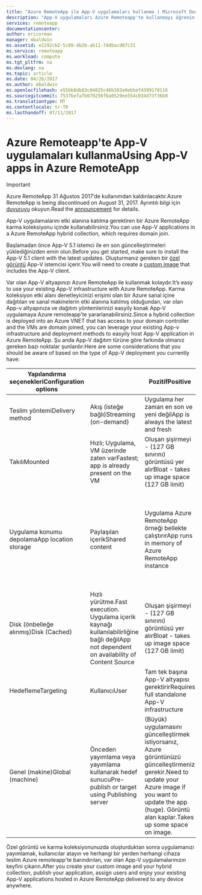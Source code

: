 ```yaml
---
title: "Azure RemoteApp ile App-V uygulamaları kullanma | Microsoft Docs"
description: "App-V uygulamaları Azure Remoteapp'te kullanmayı öğrenin."
services: remoteapp
documentationcenter: 
author: ericorman
manager: mbaldwin
ms.assetid: e2292cb2-5c89-4b2b-ab11-74dbacd07c31
ms.service: remoteapp
ms.workload: compute
ms.tgt_pltfrm: na
ms.devlang: na
ms.topic: article
ms.date: 04/26/2017
ms.author: mbaldwin
ms.openlocfilehash: e55bb8db83c04025c46b383a9ebbef4399178116
ms.sourcegitcommit: f537befafb079256fba0529ee554c034d73f36b0
ms.translationtype: MT
ms.contentlocale: tr-TR
ms.lasthandoff: 07/11/2017
---
```

# <a name="using-app-v-apps-in-azure-remoteapp"></a><span data-ttu-id="1c8fa-103">Azure Remoteapp'te App-V uygulamaları kullanma</span><span class="sxs-lookup"><span data-stu-id="1c8fa-103">Using App-V apps in Azure RemoteApp</span></span>
> [!IMPORTANT]
> <span data-ttu-id="1c8fa-104">Azure RemoteApp 31 Ağustos 2017’de kullanımdan kaldırılacaktır.</span><span class="sxs-lookup"><span data-stu-id="1c8fa-104">Azure RemoteApp is being discontinued on August 31, 2017.</span></span> <span data-ttu-id="1c8fa-105">Ayrıntılı bilgi için [duyuruyu](https://go.microsoft.com/fwlink/?linkid=821148) okuyun.</span><span class="sxs-lookup"><span data-stu-id="1c8fa-105">Read the [announcement](https://go.microsoft.com/fwlink/?linkid=821148) for details.</span></span>
> 
> 

<span data-ttu-id="1c8fa-106">App-V uygulamalarını etki alanına katılma gerektiren bir Azure RemoteApp karma koleksiyonu içinde kullanabilirsiniz.</span><span class="sxs-lookup"><span data-stu-id="1c8fa-106">You can use App-V applications in a Azure RemoteApp hybrid collection, which requires domain join.</span></span>

<span data-ttu-id="1c8fa-107">Başlamadan önce App-V 5.1 istemci ile en son güncelleştirmeleri yüklediğinizden emin olun.</span><span class="sxs-lookup"><span data-stu-id="1c8fa-107">Before you get started, make sure to install the App-V 5.1 client with the latest updates.</span></span> <span data-ttu-id="1c8fa-108">Oluşturmanız gereken bir [özel görüntü](remoteapp-create-custom-image.md) App-V istemcisi içerir.</span><span class="sxs-lookup"><span data-stu-id="1c8fa-108">You will need to create a [custom image](remoteapp-create-custom-image.md) that includes the App-V client.</span></span>  

<span data-ttu-id="1c8fa-109">Var olan App-V altyapınızı Azure RemoteApp ile kullanmak kolaydır.</span><span class="sxs-lookup"><span data-stu-id="1c8fa-109">It’s easy to use your existing App-V infrastructure with Azure RemoteApp.</span></span> <span data-ttu-id="1c8fa-110">Karma koleksiyon etki alanı denetleyicinizi erişimi olan bir Azure sanal içine dağıtılan ve sanal makinelerin etki alanına katılmış olduğundan, var olan App-v altyapınıza ve dağıtım yöntemlerinizi easyily konak App-V uygulamaya Azure remoteapp'te yararlanabilirsiniz.</span><span class="sxs-lookup"><span data-stu-id="1c8fa-110">Since a hybrid collection is deployed into an Azure VNET that has access to your domain controller and the VMs are domain joined, you can leverage your existing App-v infrastructure and deployment methods to easyily host App-V application in Azure RemoteApp.</span></span> <span data-ttu-id="1c8fa-111">Şu anda App-V dağıtım türüne göre farkında olmanız gereken bazı noktalar şunlardır:</span><span class="sxs-lookup"><span data-stu-id="1c8fa-111">Here are some considerations that you should be aware of based on the type of App-V deployment you currently have:</span></span>

| <span data-ttu-id="1c8fa-112">Yapılandırma seçenekleri</span><span class="sxs-lookup"><span data-stu-id="1c8fa-112">Configuration options</span></span> |  | <span data-ttu-id="1c8fa-113">Pozitif</span><span class="sxs-lookup"><span data-stu-id="1c8fa-113">Positive</span></span> | <span data-ttu-id="1c8fa-114">Negatif</span><span class="sxs-lookup"><span data-stu-id="1c8fa-114">Negative</span></span> |
| --- | --- | --- | --- |
| <span data-ttu-id="1c8fa-115">Teslim yöntemi</span><span class="sxs-lookup"><span data-stu-id="1c8fa-115">Delivery method</span></span> |<span data-ttu-id="1c8fa-116">Akış (isteğe bağlı)</span><span class="sxs-lookup"><span data-stu-id="1c8fa-116">Streaming (on-demand)</span></span> |<span data-ttu-id="1c8fa-117">Uygulama her zaman en son ve yeni değil</span><span class="sxs-lookup"><span data-stu-id="1c8fa-117">App is always the latest and fresh</span></span> |<span data-ttu-id="1c8fa-118">İlk zaman gecikmesini</span><span class="sxs-lookup"><span data-stu-id="1c8fa-118">First time latency</span></span> |
| <span data-ttu-id="1c8fa-119">Takılı</span><span class="sxs-lookup"><span data-stu-id="1c8fa-119">Mounted</span></span> |<span data-ttu-id="1c8fa-120">Hızlı; Uygulama, VM üzerinde zaten var</span><span class="sxs-lookup"><span data-stu-id="1c8fa-120">Fastest; app is already present on the VM</span></span> |<span data-ttu-id="1c8fa-121">Oluşan şişirmeyi - (127 GB sınırını) görüntüsü yer alır</span><span class="sxs-lookup"><span data-stu-id="1c8fa-121">Bloat - takes up image space (127 GB limit)</span></span> | |
| <span data-ttu-id="1c8fa-122">Uygulama konumu depolama</span><span class="sxs-lookup"><span data-stu-id="1c8fa-122">App location storage</span></span> |<span data-ttu-id="1c8fa-123">Paylaşılan içerik</span><span class="sxs-lookup"><span data-stu-id="1c8fa-123">Shared content</span></span> |<span data-ttu-id="1c8fa-124">Uygulama Azure RemoteApp örneği bellekte çalıştırır</span><span class="sxs-lookup"><span data-stu-id="1c8fa-124">App runs in memory of Azure RemoteApp instance</span></span> |<span data-ttu-id="1c8fa-125">Uygulama bulunduğu bellek ve (dosya) sunucusu akış iyi bağlantı eats</span><span class="sxs-lookup"><span data-stu-id="1c8fa-125">Eats memory and good connection to streaming (file) server where the app resides</span></span> |
| <span data-ttu-id="1c8fa-126">Disk (önbelleğe alınmış)</span><span class="sxs-lookup"><span data-stu-id="1c8fa-126">Disk (Cached)</span></span> |<span data-ttu-id="1c8fa-127">Hızlı yürütme.</span><span class="sxs-lookup"><span data-stu-id="1c8fa-127">Fast execution.</span></span> <span data-ttu-id="1c8fa-128">Uygulama içerik kaynağı kullanılabilirliğine bağlı değil</span><span class="sxs-lookup"><span data-stu-id="1c8fa-128">App not dependent on availability of Content Source</span></span> |<span data-ttu-id="1c8fa-129">Oluşan şişirmeyi - (127 GB sınırını) görüntüsü yer alır</span><span class="sxs-lookup"><span data-stu-id="1c8fa-129">Bloat - takes up image space (127 GB limit)</span></span> | |
| <span data-ttu-id="1c8fa-130">Hedefleme</span><span class="sxs-lookup"><span data-stu-id="1c8fa-130">Targeting</span></span> |<span data-ttu-id="1c8fa-131">Kullanıcı</span><span class="sxs-lookup"><span data-stu-id="1c8fa-131">User</span></span> |<span data-ttu-id="1c8fa-132">Tam tek başına App-V altyapısı gerektirir</span><span class="sxs-lookup"><span data-stu-id="1c8fa-132">Requires full standalone App-V infrastructure</span></span> | |
| <span data-ttu-id="1c8fa-133">Genel (makine)</span><span class="sxs-lookup"><span data-stu-id="1c8fa-133">Global (machine)</span></span> |<span data-ttu-id="1c8fa-134">Önceden yayımlama veya yayımlama kullanarak hedef sunucu</span><span class="sxs-lookup"><span data-stu-id="1c8fa-134">Pre-publish or target using Publishing server</span></span> |<span data-ttu-id="1c8fa-135">(Büyük) uygulamasını güncelleştirmek istiyorsanız, Azure görüntünüzü güncelleştirmeniz gerekir.</span><span class="sxs-lookup"><span data-stu-id="1c8fa-135">Need to update your Azure image if you want to update the app (huge).</span></span> <span data-ttu-id="1c8fa-136">Görüntü alan kaplar.</span><span class="sxs-lookup"><span data-stu-id="1c8fa-136">Takes up some space on image.</span></span> | |

 <span data-ttu-id="1c8fa-137">Özel görüntü ve karma koleksiyonunuzda oluşturduktan sonra uygulamanızı yayımlamak, kullanıcılar atayın ve herhangi bir yerden herhangi cihaza teslim Azure remoteapp'te barındırılan, var olan App-V uygulamalarınızın keyfini çıkarın.</span><span class="sxs-lookup"><span data-stu-id="1c8fa-137">After you create your custom image and your hybrid collection, publish your application, assign users and enjoy your existing App-V applications hosted in Azure RemoteApp delivered to any device anywhere.</span></span>

